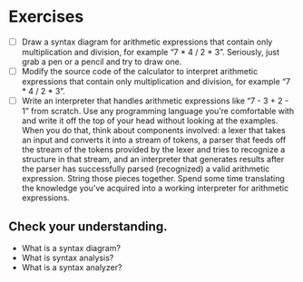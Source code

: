 # Exercises

- [ ] Draw a syntax diagram for arithmetic expressions that contain only multiplication and division, for example “7 * 4 / 2 * 3”. Seriously, just grab a pen or a pencil and try to draw one.
- [ ] Modify the source code of the calculator to interpret arithmetic expressions that contain only multiplication and division, for example “7 * 4 / 2 * 3”.
- [ ] Write an interpreter that handles arithmetic expressions like “7 - 3 + 2 - 1” from scratch. Use any programming language you’re comfortable with and write it off the top of your head without looking at the examples. When you do that, think about components involved: a lexer that takes an input and converts it into a stream of tokens, a parser that feeds off the stream of the tokens provided by the lexer and tries to recognize a structure in that stream, and an interpreter that generates results after the parser has successfully parsed (recognized) a valid arithmetic expression. String those pieces together. Spend some time translating the knowledge you’ve acquired into a working interpreter for arithmetic expressions.

## Check your understanding.

- What is a syntax diagram?
- What is syntax analysis?
- What is a syntax analyzer?